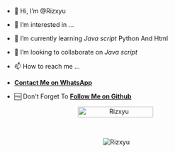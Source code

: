 - 👋 Hi, I’m @Rizxyu
- 👀 I’m interested in ...
- 🌱 I’m currently learning *Java script* Python And Html
- 💞️ I’m looking to collaborate on *Java script*
- 📫 How to reach me ...
- **[Contact Me on WhatsApp](https://wa.me/6282328303332?text=halo)**


- 🆓 Don't Forget To **[Follow Me on Github](https://github.com/Rizxyu)**

<p align="center"> <a href="Manish"><img width="170px" height="24" src="https://komarev.com/ghpvc/?username=Rizxyu&label=PROFILE%20VISITORS&color=green&style=flat-square" alt="Rizxyu" /></a> </p><br> 


<div align="center">
<p>&nbsp;<img align="center" src="https://github-readme-stats.vercel.app/api?username=Rizxyu&show_icons=true&theme=nightowl" alt="Rizxyu" /></p>

<p>&nbsp;<img align="center" src="https://github-readme-stats.vercel.app/api/top-langs/?username=Rizxyu&theme=algolia
<!---
Rizxyu/Rizxyu is a ✨ special ✨ repository because its `README.md` (this file) appears on your GitHub profile.
You can click the Preview link to take a look at your changes.
--->
